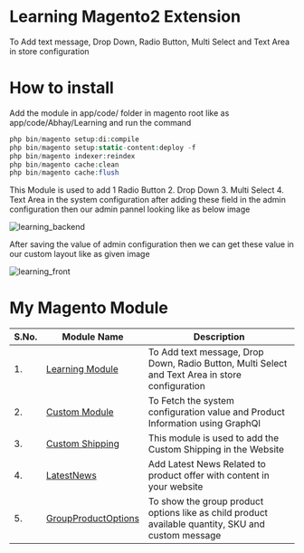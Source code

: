 # Learning Magento2 Extension
To Add text message, Drop Down, Radio Button, Multi Select and Text Area in store configuration

# How to install

Add the module in app/code/ folder in magento root like as app/code/Abhay/Learning
and run the command 
```php bin/magento setup:upgrade
php bin/magento setup:di:compile
php bin/magento setup:static-content:deploy -f
php bin/magento indexer:reindex
php bin/magento cache:clean
php bin/magento cache:flush
```

This Module is used to add 
1 Radio Button
2. Drop Down
3. Multi Select
4. Text Area in the system configuration
after adding these field in the admin configuration then our admin pannel looking like as below image 

![learning_backend](https://user-images.githubusercontent.com/55655451/91631748-87a3aa00-e9f9-11ea-97d4-9f8c08c2da77.png)

After saving the value of admin configuration then we can get these value in our custom layout like as given image 

![learning_front](https://user-images.githubusercontent.com/55655451/91631762-a6a23c00-e9f9-11ea-8062-afeb6768ffd9.png)


# My Magento Module

| S.No.| Module Name | Description |
| --- | --- | --- |
| 1.| [Learning Module](https://github.com/Abhay-Agrawal/Abhay_Learning-1.0.0) | To Add text message, Drop Down, Radio Button, Multi Select and Text Area in store configuration |
| 2.| [Custom Module](https://github.com/Abhay-Agrawal/CustomModule)| To Fetch the system configuration value and Product Information using GraphQl |
| 3.| [Custom Shipping](https://github.com/Abhay-Agrawal/Abhay_CustomShipping-1.0.0) | This module is used to add the Custom Shipping in the Website|
| 4.| [LatestNews](https://github.com/Abhay-Agrawal/Abhay_LatestNews-1.0.0) | Add Latest News Related to product offer with content in your website |
| 5.| [GroupProductOptions](https://github.com/Abhay-Agrawal/Abhay_GroupProductOptions-1.0.0) | To show the group product options like as child product available quantity, SKU and custom message |


